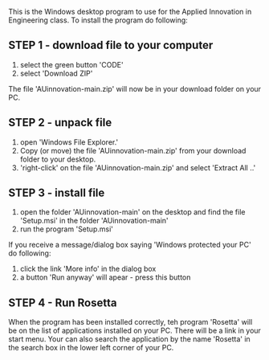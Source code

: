 This is the Windows desktop program to use for the Applied Innovation in Engineering class.
To install the program do following:

## STEP 1 - download file to your computer
1. select the green button 'CODE'
2. select 'Download ZIP'
  
The file 'AUinnovation-main.zip' will now be in your download folder on your PC.

## STEP 2 - unpack file
1. open 'Windows File Explorer.'
2. Copy (or move) the file 'AUinnovation-main.zip' from your download folder to your desktop.
3. 'right-click' on the file 'AUinnovation-main.zip' and select 'Extract All ..'

## STEP 3 - install file
1. open the folder 'AUinnovation-main' on the desktop and find the file 'Setup.msi' in the folder 'AUinnovation-main'
2. run the program 'Setup.msi'

If you receive a message/dialog box saying 'Windows protected your PC' do following:
1. click the link 'More info' in the dialog box
2. a button 'Run anyway' will apear - press this button

## STEP 4 - Run Rosetta
When the program has been installed correctly, teh program 'Rosetta' will be on the
list of applications installed on your PC.
There will be a link in your start menu.
Your can also search the application by the name 'Rosetta' in the search box in the lower left corner of your PC.

